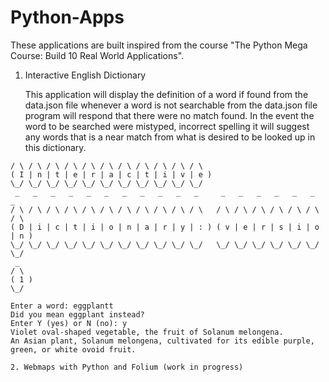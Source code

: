 # Python-Apps
These applications are built inspired from the course "The Python Mega Course: Build 10 Real World Applications".

1. Interactive English Dictionary

   This application will display the definition of a word if found from the data.json file whenever a word is not searchable from the data.json file
   program will respond that there were no match found. In the event the word to be searched were mistyped, incorrect spelling it will suggest any words
   that is a near match from what is desired to be looked up in this dictionary.
   
   
 ``` _   _   _   _   _   _   _   _   _   _   _
 / \ / \ / \ / \ / \ / \ / \ / \ / \ / \ / \
( I | n | t | e | r | a | c | t | i | v | e )
 \_/ \_/ \_/ \_/ \_/ \_/ \_/ \_/ \_/ \_/ \_/
  _   _   _   _   _   _   _   _   _   _   _     _   _   _   _   _   _   _
 / \ / \ / \ / \ / \ / \ / \ / \ / \ / \ / \   / \ / \ / \ / \ / \ / \ / \
( D | i | c | t | i | o | n | a | r | y | : ) ( v | e | r | s | i | o | n )
 \_/ \_/ \_/ \_/ \_/ \_/ \_/ \_/ \_/ \_/ \_/   \_/ \_/ \_/ \_/ \_/ \_/ \_/
  _
 / \
( 1 )
 \_/

Enter a word: eggplantt
Did you mean eggplant instead?
Enter Y (yes) or N (no): y
Violet oval-shaped vegetable, the fruit of Solanum melongena.
An Asian plant, Solanum melongena, cultivated for its edible purple, green, or white ovoid fruit.

2. Webmaps with Python and Folium (work in progress)

